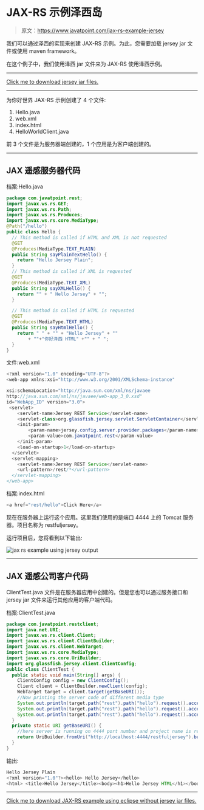 # JAX-RS 示例泽西岛

> 原文：<https://www.javatpoint.com/jax-rs-example-jersey>

我们可以通过泽西的实现来创建 JAX-RS 示例。为此，您需要加载 jersey jar 文件或使用 maven framework。

在这个例子中，我们使用泽西 jar 文件来为 JAX-RS 使用泽西示例。

* * *

[Click me to download jersey jar files.](https://static.javatpoint.com/webservicepages/download/jerseyjars.zip)

* * *

为你好世界 JAX-RS 示例创建了 4 个文件:

1.  Hello.java
2.  web.xml
3.  index.html
4.  HelloWorldClient.java

前 3 个文件是为服务器端创建的，1 个应用是为客户端创建的。

* * *

## JAX 遥感服务器代码

档案:Hello.java

```java
package com.javatpoint.rest;
import javax.ws.rs.GET;
import javax.ws.rs.Path;
import javax.ws.rs.Produces;
import javax.ws.rs.core.MediaType;
@Path("/hello")
public class Hello {
  // This method is called if HTML and XML is not requested
  @GET
  @Produces(MediaType.TEXT_PLAIN)
  public String sayPlainTextHello() {
    return "Hello Jersey Plain";
  }
  // This method is called if XML is requested
  @GET
  @Produces(MediaType.TEXT_XML)
  public String sayXMLHello() {
    return "" + " Hello Jersey" + "";
  }

  // This method is called if HTML is requested
  @GET
  @Produces(MediaType.TEXT_HTML)
  public String sayHtmlHello() {
    return " " + "" + "Hello Jersey" + ""
        + ""+"你好泽西 HTML" +"" + " ";
  }
} 

```

文件:web.xml

```java
<?xml version="1.0" encoding="UTF-8"?>
<web-app xmlns:xsi="http://www.w3.org/2001/XMLSchema-instance" 

xsi:schemaLocation="http://java.sun.com/xml/ns/javaee 
http://java.sun.com/xml/ns/javaee/web-app_3_0.xsd" 
id="WebApp_ID" version="3.0">
 <servlet>
    <servlet-name>Jersey REST Service</servlet-name>
    <servlet-class>org.glassfish.jersey.servlet.ServletContainer</servlet-class>
    <init-param>
        <param-name>jersey.config.server.provider.packages</param-name>
        <param-value>com.javatpoint.rest</param-value>
    </init-param>
    <load-on-startup>1</load-on-startup>
  </servlet>
  <servlet-mapping>
    <servlet-name>Jersey REST Service</servlet-name>
    <url-pattern>/rest/*</url-pattern>
  </servlet-mapping>
</web-app> 

```

档案:index.html

```java
<a href="rest/hello">Click Here</a>

```

现在在服务器上运行这个应用。这里我们使用的是端口 4444 上的 Tomcat 服务器。项目名称为 restfuljersey。

运行项目后，您将看到以下输出:

![jax rs example using jersey output](../img/79cc20d0d81d3a975f790a1bb054047b.png)

* * *

## JAX 遥感公司客户代码

ClientTest.java 文件是在服务器应用中创建的。但是您也可以通过服务接口和 jersey jar 文件来运行其他应用的客户端代码。

档案:ClientTest.java

```java
package com.javatpoint.restclient;
import java.net.URI;
import javax.ws.rs.client.Client;
import javax.ws.rs.client.ClientBuilder;
import javax.ws.rs.client.WebTarget;
import javax.ws.rs.core.MediaType;
import javax.ws.rs.core.UriBuilder;
import org.glassfish.jersey.client.ClientConfig;
public class ClientTest {
  public static void main(String[] args) {
    ClientConfig config = new ClientConfig();
    Client client = ClientBuilder.newClient(config);
    WebTarget target = client.target(getBaseURI());
    //Now printing the server code of different media type
    System.out.println(target.path("rest").path("hello").request().accept(MediaType.TEXT_PLAIN).get(String.class));
    System.out.println(target.path("rest").path("hello").request().accept(MediaType.TEXT_XML).get(String.class));
    System.out.println(target.path("rest").path("hello").request().accept(MediaType.TEXT_HTML).get(String.class));
  }
  private static URI getBaseURI() {
    //here server is running on 4444 port number and project name is restfuljersey
    return UriBuilder.fromUri("http://localhost:4444/restfuljersey").build();
  }
} 

```

输出:

```java
Hello Jersey Plain
<?xml version="1.0"?><hello> Hello Jersey</hello>
<html> <title>Hello Jersey</title><body><h1>Hello Jersey HTML</h1></body></html> 

```

* * *

[Click me to download JAX-RS example using eclipse without jersey jar files.](https://static.javatpoint.com/webservicepages/download/restfuljersey.zip)